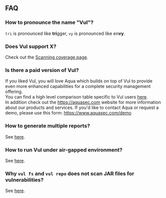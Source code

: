 ## FAQ

### How to pronounce the name "Vul"?

`tri` is pronounced like **tri**gger, `vy` is pronounced like en**vy**.

### Does Vul support X?

Check out the [Scanning coverage page](../docs/coverage/index.md).

### Is there a paid version of Vul?

If you liked Vul, you will love Aqua which builds on top of Vul to provide even more enhanced capabilities for a complete security management offering.  
You can find a high level comparison table specific to Vul users [here](https://github.com/aquasecurity/resources/blob/main/vul-aqua.md).  
In addition check out the <https://aquasec.com> website for more information about our products and services.
If you'd like to contact Aqua or request a demo, please use this form: <https://www.aquasec.com/demo>

### How to generate multiple reports?
See [here](../docs/configuration/reporting.md#converting).

### How to run Vul under air-gapped environment?
See [here](../docs/advanced/air-gap.md).

### Why `vul fs` and `vul repo` does not scan JAR files for vulnerabilities?
See [here](../docs/target/repository.md#rationale).
